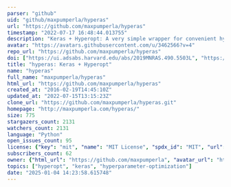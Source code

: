 ```yaml
---
parser: "github"
uid: "github/maxpumperla/hyperas"
url: "https://github.com/maxpumperla/hyperas"
timestamp: "2022-07-17 16:48:44.013755"
description: "Keras + Hyperopt: A very simple wrapper for convenient hyperparameter optimization"
avatar: "https://avatars.githubusercontent.com/u/3462566?v=4"
repo_url: "https://github.com/maxpumperla/hyperas"
doi: ["https://ui.adsabs.harvard.edu/abs/2019MNRAS.490.5503L", "https://ui.adsabs.harvard.edu/abs/2022ascl.soft05009P/abstract"]
title: "hyperas: Keras + Hyperopt"
name: "hyperas"
full_name: "maxpumperla/hyperas"
html_url: "https://github.com/maxpumperla/hyperas"
created_at: "2016-02-19T14:45:10Z"
updated_at: "2022-07-15T13:15:23Z"
clone_url: "https://github.com/maxpumperla/hyperas.git"
homepage: "http://maxpumperla.com/hyperas/"
size: 775
stargazers_count: 2131
watchers_count: 2131
language: "Python"
open_issues_count: 95
license: {"key": "mit", "name": "MIT License", "spdx_id": "MIT", "url": "https://api.github.com/licenses/mit", "node_id": "MDc6TGljZW5zZTEz"}
subscribers_count: 62
owner: {"html_url": "https://github.com/maxpumperla", "avatar_url": "https://avatars.githubusercontent.com/u/3462566?v=4", "login": "maxpumperla", "type": "User"}
topics: ["hyperopt", "keras", "hyperparameter-optimization"]
date: "2025-01-04 14:23:58.615748"
---
```


